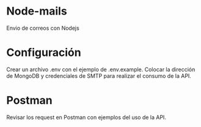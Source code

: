 # Node-mails
Envio de correos con Nodejs

# Configuración
Crear un archivo .env con el ejemplo de .env.example. Colocar la dirección de MongoDB y credenciales de SMTP para realizar el consumo de la API.

# Postman
Revisar los request en Postman con ejemplos del uso de la API. 
